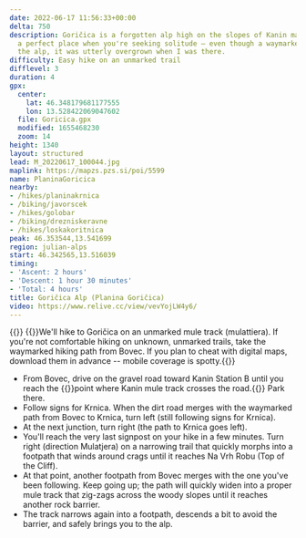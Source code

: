 ```yaml
---
date: 2022-06-17 11:56:33+00:00
delta: 750
description: Goričica is a forgotten alp high on the slopes of Kanin massif. It's
  a perfect place when you're seeking solitude – even though a waymarked path crosses
  the alp, it was utterly overgrown when I was there.
difficulty: Easy hike on an unmarked trail
difflevel: 3
duration: 4
gpx:
  center:
    lat: 46.348179681177555
    lon: 13.528422069047602
  file: Goricica.gpx
  modified: 1655468230
  zoom: 14
height: 1340
layout: structured
lead: M_20220617_100044.jpg
maplink: https://mapzs.pzs.si/poi/5599
name: PlaninaGoricica
nearby:
- /hikes/planinakrnica
- /biking/javorscek
- /hikes/golobar
- /biking/drezniskeravne
- /hikes/loskakoritnica
peak: 46.353544,13.541699
region: julian-alps
start: 46.342565,13.516039
timing:
- 'Ascent: 2 hours'
- 'Descent: 1 hour 30 minutes'
- 'Total: 4 hours'
title: Goričica Alp (Planina Goričica)
video: https://www.relive.cc/view/vevYojLW4y6/
---
```

{{<hike-details description="yes">}}
{{<note warn>}}We'll hike to Goričica on an unmarked mule track (mulattiera). If you're not comfortable hiking on unknown, unmarked trails, take the waymarked hiking path from Bovec. If you plan to cheat with digital maps, download them in advance -- mobile coverage is spotty.{{</note>}}

* From Bovec, drive on the gravel road toward Kanin Station B until you reach the {{<start>}}point where Kanin mule track crosses the road.{{</start>}} Park there.
* Follow signs for Krnica. When the dirt road merges with the waymarked path from Bovec to Krnica, turn left (still following signs for Krnica).
* At the next junction, turn right (the path to Krnica goes left).
* You'll reach the very last signpost on your hike in a few minutes. Turn right (direction Mulatjera) on a narrowing trail that quickly morphs into a footpath that winds around crags until it reaches Na Vrh Robu (Top of the Cliff).
* At that point, another footpath from Bovec merges with the one you've been following. Keep going up; the path will quickly widen into a proper mule track that zig-zags across the woody slopes until it reaches another rock barrier.
* The track narrows again into a footpath, descends a bit to avoid the barrier, and safely brings you to the alp.
